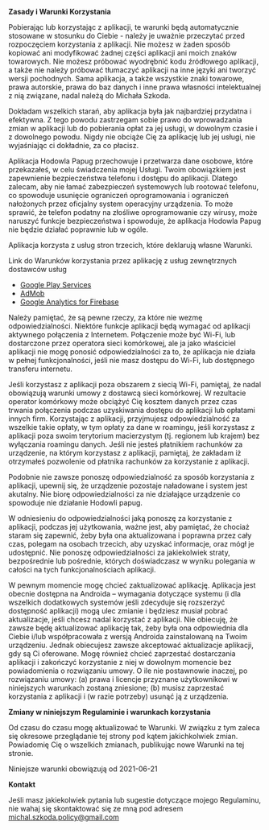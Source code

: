 **Zasady i Warunki Korzystania**

Pobierając lub korzystając z aplikacji, te warunki będą automatycznie stosowane w stosunku do Ciebie - należy je uważnie przeczytać przed rozpoczęciem korzystania z aplikacji. Nie możesz w żaden sposób kopiować ani modyfikować żadnej części aplikacji ani moich znaków towarowych. Nie możesz próbować wyodrębnić kodu źródłowego aplikacji, a także nie należy próbować tłumaczyć aplikacji na inne języki ani tworzyć wersji pochodnych. Sama aplikacja, a także wszystkie znaki towarowe, prawa autorskie, prawa do baz danych i inne prawa własności intelektualnej z nią związane, nadal należą do Michała Szkoda.

Dokładam wszelkich starań, aby aplikacja była jak najbardziej przydatna i efektywna. Z tego powodu zastrzegam sobie prawo do wprowadzania zmian w aplikacji lub do pobierania opłat za jej usługi, w dowolnym czasie i z dowolnego powodu. Nigdy nie obciąże Cię za aplikację lub jej usługi, nie wyjaśniając ci dokładnie, za co płacisz.

Aplikacja Hodowla Papug przechowuje i przetwarza dane osobowe, które przekazałeś, w celu świadczenia mojej Usługi. Twoim obowiązkiem jest zapewnienie bezpieczeństwa telefonu i dostępu do aplikacji. Dlatego zalecam, aby nie łamać zabezpieczeń systemowych lub rootować telefonu, co spowoduje usunięcie ograniczeń oprogramowania i ograniczeń nałożonych przez oficjalny system operacyjny urządzenia. To może sprawić, że telefon podatny na złośliwe oprogramowanie czy wirusy, może naruszyć funkcje bezpieczeństwa i spowoduje, że aplikacja Hodowla Papug nie będzie działać poprawnie lub w ogóle.

Aplikacja korzysta z usług stron trzecich, które deklarują własne Warunki.

Link do Warunków korzystania przez aplikację z usług zewnętrznych dostawców usług

*   [Google Play Services](https://policies.google.com/terms)
*   [AdMob](https://developers.google.com/admob/terms)
*   [Google Analytics for Firebase](https://firebase.google.com/terms/analytics)

Należy pamiętać, że są pewne rzeczy, za które nie wezmę odpowiedzialności. Niektóre funkcje aplikacji będą wymagać od aplikacji aktywnego połączenia z Internetem. Połączenie może być Wi-Fi, lub dostarczone przez operatora sieci komórkowej, ale ja jako właściciel aplikacji nie mogę ponosić odpowiedzialności za to, że aplikacja nie działa w pełnej funkcjonalności, jeśli nie masz dostępu do Wi-Fi, lub dostępnego transferu internetu.

Jeśli korzystasz z aplikacji poza obszarem z siecią Wi-Fi, pamiętaj, że nadal obowiązują warunki umowy z dostawcą sieci komórkowej. W rezultacie operator komórkowy może obciążyć Cię kosztem danych przez czas trwania połączenia podczas uzyskiwania dostępu do aplikacji lub opłatami innych firm. Korzystając z aplikacji, przyjmujesz odpowiedzialność za wszelkie takie opłaty, w tym opłaty za dane w roamingu, jeśli korzystasz z aplikacji poza swoim terytorium macierzystym (tj. regionem lub krajem) bez wyłączania roamingu danych. Jeśli nie jesteś płatnikiem rachunków za urządzenie, na którym korzystasz z aplikacji, pamiętaj, że zakładam iż otrzymałeś pozwolenie od płatnika rachunków za korzystanie z aplikacji.

Podobnie nie zawsze ponoszę odpowiedzialność za sposób korzystania z aplikacji, upewnij się, że urządzenie pozostaje naładowane i system jest akutalny. Nie biorę odpowiedzialności za nie działające urządzenie co spowoduje nie działanie Hodowli papug.

W odniesieniu do odpowiedzialności jaką ponoszę za korzystanie z aplikacji, podczas jej użytkowania, ważne jest, aby pamiętać, że chociaż staram się zapewnić, żeby była ona aktualizowana i poprawna przez cały czas, polegam na osobach trzecich, aby uzyskać informacje, oraz mógł je udostępnić. Nie ponoszę odpowiedzialności za jakiekolwiek straty, bezpośrednie lub pośrednie, których doświadczasz w wyniku polegania w całości na tych funkcjonalnościach aplikacji.

W pewnym momencie mogę chcieć zaktualizować aplikację. Aplikacja jest obecnie dostępna na Androida – wymagania dotyczące systemu (i dla wszelkich dodatkowych systemów jeśli zdecyduje się rozszerzyć dostępność aplikacji) mogą ulec zmianie i będziesz musiał pobrać aktualizacje, jeśli chcesz nadal korzystać z aplikacji. Nie obiecuję, że zawsze będę aktualizować aplikację tak, żeby była ona odpowiednia dla Ciebie i/lub współpracowała z wersją Androida zainstalowaną na Twoim urządzeniu. Jednak obiecujesz zawsze akceptować aktualizacje aplikacji, gdy są Ci oferowane. Mogę również chcieć zaprzestać dostarczania aplikacji i zakończyć korzystanie z niej w dowolnym momencie bez powiadomienia o rozwiązaniu umowy. O ile nie postawnowie inaczej, po rozwiązaniu umowy:
(a) prawa i licencje przyznane użytkownikowi w niniejszych warunkach zostaną zniesione; 
(b) musisz zaprzestać korzystania z aplikacji i (w razie potrzeby) usunąć ją z urządzenia.

**Zmiany w niniejszym Regulaminie i warunkach korzystania**

Od czasu do czasu mogę aktualizować te Warunki. W związku z tym zaleca się okresowe przeglądanie tej strony pod kątem jakichkolwiek zmian. Powiadomię Cię o wszelkich zmianach, publikując nowe Warunki na tej stronie.

Niniejsze warunki obowiązują od 2021-06-21

**Kontakt**

Jeśli masz jakiekolwiek pytania lub sugestie dotyczące mojego Regulaminu, nie wahaj się skontaktować się ze mną pod adresem <michal.szkoda.policy@gmail.com>
